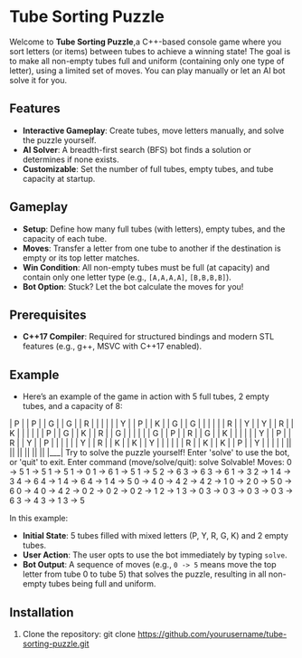 # Tube Sorting Puzzle

Welcome to **Tube Sorting Puzzle**,a C++-based console game where you sort letters (or items) between tubes to achieve a winning state!
The goal is to make all non-empty tubes full and uniform (containing only one type of letter), using a limited set of moves. You can play manually or let an AI bot solve it for you.

## Features
- **Interactive Gameplay**: Create tubes, move letters manually, and solve the puzzle yourself.
- **AI Solver**: A breadth-first search (BFS) bot finds a solution or determines if none exists.
- **Customizable**: Set the number of full tubes, empty tubes, and tube capacity at startup.

## Gameplay
- **Setup**: Define how many full tubes (with letters), empty tubes, and the capacity of each tube.
- **Moves**: Transfer a letter from one tube to another if the destination is empty or its top letter matches.
- **Win Condition**: All non-empty tubes must be full (at capacity) and contain only one letter type (e.g., `[A,A,A,A]`, `[B,B,B,B]`).
- **Bot Option**: Stuck? Let the bot calculate the moves for you!

## Prerequisites
- **C++17 Compiler**: Required for structured bindings and modern STL features (e.g., g++, MSVC with C++17 enabled).
## Example
- Here’s an example of the game in action with 5 full tubes, 2 empty tubes, and a capacity of 8:

| P | | P | | G | | G | | R | | | | | | Y | | P | | K | | G | | G | | | | | | R | | Y | | Y | | R | | K | | | | | | P | | G | | K | | R | | G | | | | | | G | | P | | R | | G | | K | | | | | | Y | | P | | R | | Y | | P | | | | | | Y | | R | | K | | K | | Y | | | | | | R | | K | | K | | P | | Y | | | | | || || || || || || |___|
Try to solve the puzzle yourself! Enter 'solve' to use the bot, or 'quit' to exit.
Enter command (move/solve/quit): solve
Solvable! Moves:
0 -> 5
1 -> 5
1 -> 5
1 -> 0
1 -> 6
1 -> 5
1 -> 5
2 -> 6
3 -> 6
3 -> 6
1 -> 3
2 -> 1
4 -> 3
4 -> 6
4 -> 1
4 -> 6
4 -> 1
4 -> 5
0 -> 4
0 -> 4
2 -> 4
2 -> 1
0 -> 2
0 -> 5
0 -> 6
0 -> 4
0 -> 4
2 -> 0
2 -> 0
2 -> 0
2 -> 1
2 -> 1
3 -> 0
3 -> 0
3 -> 0
3 -> 0
3 -> 6
3 -> 4
3 -> 1
3 -> 5

  
In this example:
- **Initial State**: 5 tubes filled with mixed letters (P, Y, R, G, K) and 2 empty tubes.
- **User Action**: The user opts to use the bot immediately by typing `solve`.
- **Bot Output**: A sequence of moves (e.g., `0 -> 5` means move the top letter from tube 0 to tube 5) that solves the puzzle, resulting in all non-empty tubes being full and uniform.

## Installation
1. Clone the repository:
   git clone https://github.com/yourusername/tube-sorting-puzzle.git
